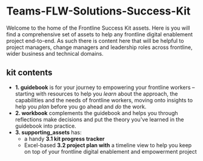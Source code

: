# Teams-FLW-Solutions-Success-Kit
Welcome to the home of the Frontline Success Kit assets. Here is you will find a comprehensive set of assets to help any frontline digital enablement project end-to-end. As such there is content here that will be helpful to project managers, change managers and leadership roles across frontline, wider business and technical domains.
## kit contents
* **1. guidebook** is for your journey to empowering your frontline workers – starting with resources to help you *learn* about the approach, the capabilities and the needs of frontline workers, moving onto insights to help you *plan* before you go ahead and *do* the work. 
* **2. workbook** complements the guidebook and helps you through reflections make decisions and put the theory you've learned in the guidebook into practice. 
* **3. supporting_assets** has:
	* a handy **3.1 kit progress tracker** 
	* Excel-based **3.2 project plan with** a timeline view to help you keep on top of your frontline digital enablement and empowerment project
